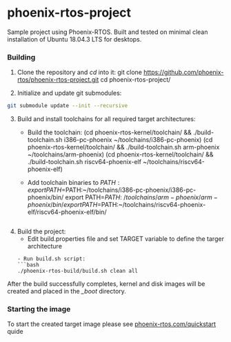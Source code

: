 # phoenix-rtos-project

Sample project using Phoenix-RTOS. Built and tested on minimal clean installation of Ubuntu 18.04.3 LTS for desktops.

### Building

1. Clone the repository and *cd* into it:
	git clone https://github.com/phoenix-rtos/phoenix-rtos-project.git
	cd phoenix-rtos-project/

2. Initialize and update git submodules:
```bash
git submodule update --init --recursive
```

3. Build and install toolchains for all required target architectures:
   - Build the toolchain:
	(cd phoenix-rtos-kernel/toolchain/ && ./build-toolchain.sh i386-pc-phoenix ~/toolchains/i386-pc-phoenix)
	(cd phoenix-rtos-kernel/toolchain/ && ./build-toolchain.sh arm-phoenix ~/toolchains/arm-phoenix)
	(cd phoenix-rtos-kernel/toolchain/ && ./build-toolchain.sh riscv64-phoenix-elf ~/toolchains/riscv64-phoenix-elf)

   - Add toolchain binaries to $PATH:
	export PATH=$PATH:~/toolchains/i386-pc-phoenix/i386-pc-phoenix/bin/
	export PATH=$PATH:~/toolchains/arm-phoenix/arm-phoenix/bin/
	export PATH=$PATH:~/toolchains/riscv64-phoenix-elf/riscv64-phoenix-elf/bin/
	```
4. Build the project:
   - Edit build.properties file and set TARGET variable to define the targer architecture
	```
   - Run build.sh script:
	```bash
	./phoenix-rtos-build/build.sh clean all
	```

After the build successfully completes, kernel and disk images will be created and placed in the *_boot* directory.

### Starting the image

To start the created target image please see [phoenix-rtos.com/quickstart](phoenix-rtos.com/quickstart) quide
